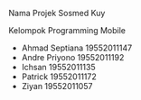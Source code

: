 Nama Projek Sosmed Kuy

Kelompok Programming Mobile
- Ahmad Septiana 19552011147
- Andre Priyono 19552011192
- Ichsan 19552011135
- Patrick 19552011172
- Ziyan 19552011057
